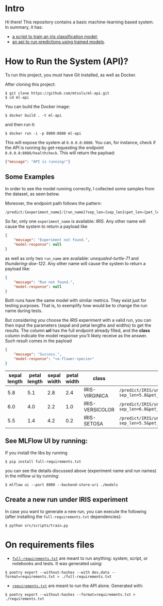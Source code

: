 # Intro

Hi there! This repository contains a basic machine-learning based system. In summary, it has:
- [a script to train an iris classification model](./src/scripts/train.py);
- [an api to run predictions using trained models](./src/service/).

# How to Run the System (API)?

To run this project, you must have Git installed, as well as Docker.

After cloning this project:

```shell
$ git clone https://github.com/mtxslv/ml-api.git
$ cd ml-api
```
You can build the Docker image:

```shell
$ docker build . -t ml-api
```
and then run it:

```shell
$ docker run -i -p 8080:8080 ml-api
```

This will expose the system at `0.0.0.0:8080`. You can, for instance, check if the API is running by get-requesting the endpoint `0.0.0.0:8080/healthcheck`. This will return the payload:

```json
{"message": "API is running!"}
```

## Some Examples

In order to see the model running correctly, I collected some samples from the dataset, as seen below. 

Moreover, the endpoint path follows the pattern:

```python
/predict/{experiment_name}/{run_name}?sep_len={sep_len}&pet_len={pet_len}&sep_wid={sep_wid}&pet_wid={pet_wid}
```
So far, only one `experiment_name` is available: *IRIS*. Any other name will cause the system to return a payload like

```json
{
    "message": "Experiment not found.",
    "model-response": null
}
```

as well as only two `run_name` are available: *unequaled-turtle-71* and *thundering-doe-122*. Any other name will cause the system to return a payload like:

```json
{
    "message": "Run not found.",
    "model-response": null
}
```

Both runs have the same model with similar metrics. They exist just for testing purposes. That is, to exemplify how would be to change the run name during tests. 

But considering you choose the *IRIS* experiment with a valid run, you can then input the parameters (sepal and petal lengths and widths) to get the results. The column **url** has the full endpoint already filled, and the **class** column indicate the model response you'll likely receive as the answer. Such result comes in the payload

```json
{
    "message": "Success.",
    "model-response": "<a-flower-specie>"
}
```

|sepal length | petal length | sepal width | petal width | class | url |
|---|---|---|---|---|---|
|5.8|5.1 |2.8 |2.4 |IRIS-VIRGINICA | `/predict/IRIS/unequaled-turtle-71?sep_len=5.8&pet_len=5.1&sep_wid=2.8&pet_wid=2.4`|
|6.0 |4.0 |2.2 |1.0 |IRIS-VERSICOLOR | `/predict/IRIS/unequaled-turtle-71?sep_len=6.0&pet_len=4.0&sep_wid=2.2&pet_wid=1.0`|
|5.5 |1.4 |4.2 |0.2 |IRIS-SETOSA | `/predict/IRIS/unequaled-turtle-71?sep_len=5.5&pet_len=1.4&sep_wid=4.2&pet_wid=0.2`|

## See MLFlow UI by running:

If you install the libs by running

```shell
$ pip install full-requirements.txt
```

you can see the details discussed above (experiment name and run names) in the mlflow ui by running:

```shell
$ mlflow ui --port 8080 --backend-store-uri ./models
```

## Create a new run under IRIS experiment

In case you want to generate a new run, you can execute the following (after installing the `full-requirements.txt` dependencies):

```shell
$ python src/scripts/train.py
```

# On requirements files
- [`full-requirements.txt`](/full-requirements.txt) are meant to run anything: system, script, or notebooks and tests. It was generated using:
```shell
$ poetry export --without-hashes --with dev,data --format=requirements.txt > ./full-requirements.txt
```
- [`requirements.txt`](/requirements.txt) are meant to run the API alone. Generated with:
```shell
$ poetry export --without-hashes --format=requirements.txt > ./requirements.txt
```